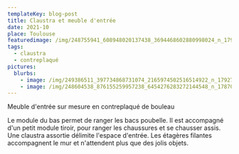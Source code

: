 ```yaml
---
templateKey: blog-post
title: Claustra et meuble d'entrée
date: 2021-10
place: Toulouse
featuredimage: /img/248755941_608948020137438_3694468602880998024_n_17931889894787309.jpg
tags:
  - claustra
  - contreplaqué
pictures:
  blurbs:
    - image: /img/249386511_397734868731074_2165974502516514922_n_17927555746757207.jpg
    - image: /img/248604538_876155259957238_6454276283272144548_n_17870266517539093.jpg
---
```

Meuble d'entrée sur mesure en contreplaqué de bouleau

Le module du bas permet de ranger les bacs poubelle. Il est accompagné d'un petit module tiroir, pour ranger les chaussures et se chausser assis. Une claustra assortie délimite l'espace d'entrée. Les étagères filantes accompagnent le mur et n'attendent plus que des jolis objets.